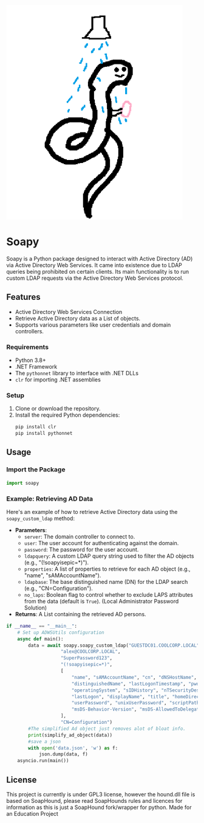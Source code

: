 ![alt text](https://github.com/DrTurtlebot/SoaPy/blob/main/logo.png?raw=true)
# Soapy
Soapy is a Python package designed to interact with Active Directory (AD) via Active Directory Web Services. It came into existence due to LDAP queries being prohibited on certain clients. Its main functionality is to run custom LDAP requests via the Active Directory Web Services protocol. 
## Features
- Active Directory Web Services Connection
- Retrieve Active Directory data as a List of objects.
- Supports various parameters like user credentials and domain controllers.
### Requirements
- Python 3.8+
- .NET Framework
- The `pythonnet` library to interface with .NET DLLs
- `clr` for importing .NET assemblies
### Setup
1. Clone or download the repository.
2. Install the required Python dependencies:
    ```bash
    pip install clr
    pip install pythonnet
    ```
## Usage
### Import the Package
```python
import soapy
```
### Example: Retrieving AD Data
Here's an example of how to retrieve Active Directory data using the `soapy_custom_ldap` method:
- **Parameters**:
  - `server`: The domain controller to connect to.
  - `user`: The user account for authenticating against the domain.
  - `password`: The password for the user account.
  - `ldapquery`: A custom LDAP query string used to filter the AD objects (e.g., "(!soapyisepic=*)").
  - `properties`: A list of properties to retrieve for each AD object (e.g., "name", "sAMAccountName").
  - `ldapbase`: The base distinguished name (DN) for the LDAP search (e.g., "CN=Configuration").
  - `no_laps`: Boolean flag to control whether to exclude LAPS attributes from the data (default is `True`). (Local Administrator Password Solution)
- **Returns**: A List containing the retrieved AD persons.
```python
if __name__ == "__main__":
    # Set up ADWSUtils configuration
    async def main():
        data = await soapy.soapy_custom_ldap("GUESTDC01.COOLCORP.LOCAL",
                    "alex@COOLCORP.LOCAL",
                    "SuperPassword123",
                    "(!soapyisepic=*)",
                    [
                        "name", "sAMAccountName", "cn", "dNSHostName", "objectSid", "objectGUID", "primaryGroupID",
                        "distinguishedName", "lastLogonTimestamp", "pwdLastSet", "servicePrincipalName", "description",
                        "operatingSystem", "sIDHistory", "nTSecurityDescriptor", "userAccountControl", "whenCreated",
                        "lastLogon", "displayName", "title", "homeDirectory",
                        "userPassword", "unixUserPassword", "scriptPath", "adminCount", "member",
                        "msDS-Behavior-Version", "msDS-AllowedToDelegateTo", "gPCFileSysPath", "gPLink", "gPOptions"
                    ],
                    "CN=Configuration")
        #The simplified Ad object just removes alot of bloat info.  
        print(simplify_ad_object(data))
        #save a json
        with open('data.json', 'w') as f:
            json.dump(data, f)
    asyncio.run(main())
```
## License
This project is currently is under GPL3 license, however the hound.dll file is based on SoapHound, please read SoapHounds rules and licences for information as this is just a SoapHound fork/wrapper for python. Made for an Education Project
